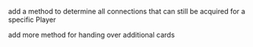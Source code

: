 add a method to determine all connections that can still be acquired for a specific Player



add more method for handing over additional cards